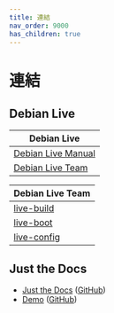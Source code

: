 ```yaml
---
title: 連結
nav_order: 9000
has_children: true
---
```



# 連結




## Debian Live

| Debian Live |
| ----------- |
| [Debian Live Manual](https://live-team.pages.debian.net/live-manual/html/live-manual/index.en.html) |
| [Debian Live Team](https://salsa.debian.org/live-team) |

| Debian Live Team |
| ---------------- |
| [live-build](https://salsa.debian.org/live-team/live-build) |
| [live-boot](https://salsa.debian.org/live-team/live-boot) |
| [live-config](https://salsa.debian.org/live-team/live-config) |




## Just the Docs

* [Just the Docs](https://just-the-docs.github.io/just-the-docs/) ([GitHub](https://github.com/just-the-docs/just-the-docs))
* [Demo](https://pmarsceill.github.io/jtd-remote/) ([GitHub](https://github.com/pmarsceill/jtd-remote))
